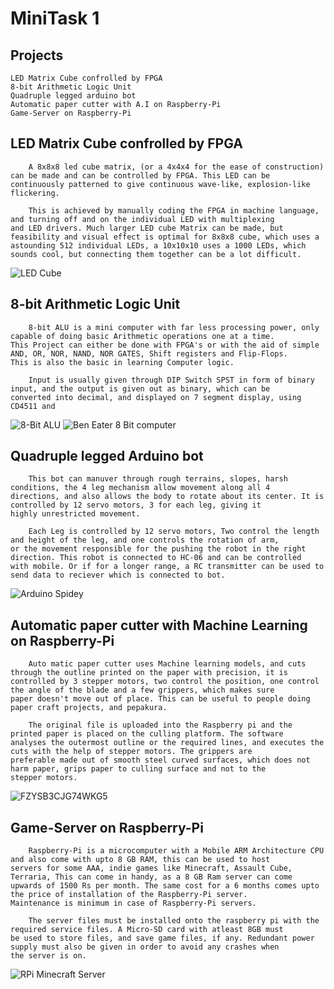 # MiniTask 1

## Projects
    LED Matrix Cube confrolled by FPGA
    8-bit Arithmetic Logic Unit
    Quadruple legged arduino bot
    Automatic paper cutter with A.I on Raspberry-Pi
    Game-Server on Raspberry-Pi
    
## LED Matrix Cube confrolled by FPGA
        A 8x8x8 led cube matrix, (or a 4x4x4 for the ease of construction) can be made and can be controlled by FPGA. This LED can be 
    continuously patterned to give continuous wave-like, explosion-like flickering.
    
        This is achieved by manually coding the FPGA in machine language, and turning off and on the individual LED with multiplexing
    and LED drivers. Much larger LED cube Matrix can be made, but feasibility and visual effect is optimal for 8x8x8 cube, which uses a 
    astounding 512 individual LEDs, a 10x10x10 uses a 1000 LEDs, which sounds cool, but connecting them together can be a lot difficult.
![LED Cube](https://user-images.githubusercontent.com/107306498/174750124-3a4baf9f-ba5f-4016-a922-8228c46b2e48.gif)

## 8-bit Arithmetic Logic Unit

        8-bit ALU is a mini computer with far less processing power, only capable of doing basic Arithmetic operations one at a time. 
    This Project can either be done with FPGA's or with the aid of simple AND, OR, NOR, NAND, NOR GATES, Shift registers and Flip-Flops.
    This is also the basic in learning Computer logic.
    
        Input is usually given through DIP Switch SPST in form of binary input, and the output is given out as binary, which can be
    converted into decimal, and displayed on 7 segment display, using CD4511 and
    
![8-Bit ALU](https://user-images.githubusercontent.com/107306498/174746794-a785939d-b23e-4487-8f39-d8683f409a15.png)
![Ben Eater 8 Bit computer](https://user-images.githubusercontent.com/107306498/174771160-0031b402-66e7-4a22-8e69-f9a7fc5702ae.png)


## Quadruple legged Arduino bot
        This bot can manuver through rough terrains, slopes, harsh conditions, the 4 leg mechanism allow movement along all 4 
    directions, and also allows the body to rotate about its center. It is controlled by 12 servo motors, 3 for each leg, giving it
    highly unrestricted movement.
    
        Each Leg is controlled by 12 servo motors, Two control the length and height of the leg, and one controls the rotation of arm, 
    or the movement responsible for the pushing the robot in the right direction. This robot is connected to HC-06 and can be controlled
    with mobile. Or if for a longer range, a RC transmitter can be used to send data to reciever which is connected to bot.
    
![Arduino Spidey](https://user-images.githubusercontent.com/107306498/174747199-84321018-084b-413e-a3f9-60e0b075521f.gif)

## Automatic paper cutter with Machine Learning on Raspberry-Pi
        Auto matic paper cutter uses Machine learning models, and cuts through the outline printed on the paper with precision, it is 
    controlled by 3 stepper motors, two control the position, one control the angle of the blade and a few grippers, which makes sure 
    paper doesn't move out of place. This can be useful to people doing paper craft projects, and pepakura.
    
        The original file is uploaded into the Raspberry pi and the printed paper is placed on the culling platform. The software
    analyses the outermost outline or the required lines, and executes the cuts with the help of stepper motors. The grippers are 
    preferable made out of smooth steel curved surfaces, which does not harm paper, grips paper to culling surface and not to the 
    stepper motors.
![FZYSB3CJG74WKG5](https://user-images.githubusercontent.com/107306498/174749227-920b02a2-ab24-4abd-b26a-b9f437108bab.png)


## Game-Server on Raspberry-Pi
        Raspberry-Pi is a microcomputer with a Mobile ARM Architecture CPU and also come with upto 8 GB RAM, this can be used to host 
    servers for some AAA, indie games like Minecraft, Assault Cube, Terraria, This can come in handy, as a 8 GB Ram server can come
    upwards of 1500 Rs per month. The same cost for a 6 months comes upto the price of installation of the Raspberry-Pi server. 
    Maintenance is minimum in case of Raspberry-Pi servers.
    
        The server files must be installed onto the raspberry pi with the required service files. A Micro-SD card with atleast 8GB must
    be used to store files, and save game files, if any. Redundant power supply must also be given in order to avoid any crashes when
    the server is on.
![RPi Minecraft Server](https://user-images.githubusercontent.com/107306498/174768741-681b8ffe-d1ec-425b-9f37-8d47b44ef0c1.png)
